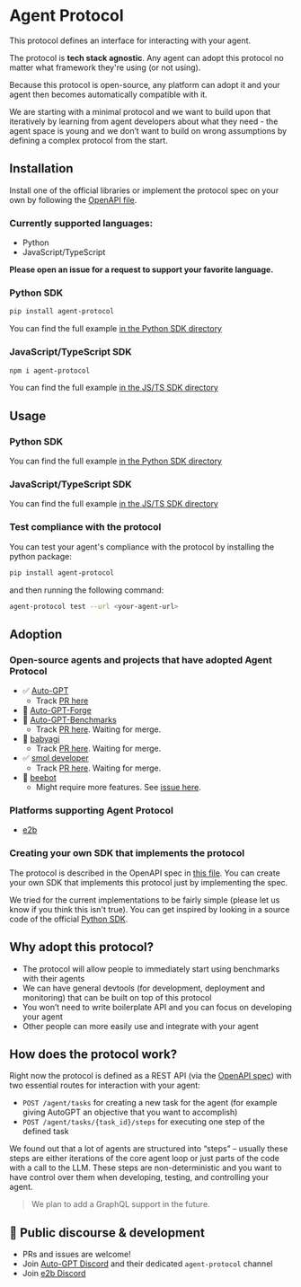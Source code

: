 # Agent Protocol

This protocol defines an interface for interacting with your agent.

The protocol is **tech stack agnostic**. Any agent can adopt this protocol no
matter what framework they're using (or not using).

Because this protocol is open-source, any platform can adopt it and your agent
then becomes automatically compatible with it.

We are starting with a minimal protocol and we want to build upon that
iteratively by learning from agent developers about what they need - the agent
space is young and we don’t want to build on wrong assumptions by defining a
complex protocol from the start.

## Installation

Install one of the official libraries or implement the protocol spec on your own
by following the
[OpenAPI file](https://github.com/e2b-dev/agent-protocol/blob/main/openapi.yml).

### Currently supported languages:

- Python
- JavaScript/TypeScript

**Please open an issue for a request to support your favorite language.**

### Python SDK

```sh
pip install agent-protocol
```

You can find the full example
[in the Python SDK directory](./agent/python/README.md)

### JavaScript/TypeScript SDK

```sh
npm i agent-protocol
```

You can find the full example [in the JS/TS SDK directory](./agent/js/README.md)

## Usage

### Python SDK

You can find the full example
[in the Python SDK directory](./agent/python/README.md)

### JavaScript/TypeScript SDK

You can find the full example [in the JS/TS SDK directory](./agent/js/README.md)

### Test compliance with the protocol

You can test your agent's compliance with the protocol by installing the python package:

```sh
pip install agent-protocol
```

and then running the following command:

```sh
agent-protocol test --url <your-agent-url>
```

## Adoption

### Open-source agents and projects that have adopted Agent Protocol

- ✅ [Auto-GPT](https://github.com/Significant-Gravitas/Auto-GPT)
  - Track [PR here](https://github.com/Significant-Gravitas/Auto-GPT/pull/5044)
- 🚧 [Auto-GPT-Forge](https://github.com/Significant-Gravitas/Auto-GPT-Forge)
- 🚧
  [Auto-GPT-Benchmarks](https://github.com/Significant-Gravitas/Auto-GPT-Benchmarks)
  - Track [PR here](https://github.com/Significant-Gravitas/Auto-GPT-Benchmarks/pull/209). Waiting for merge.
- 🚧 [babyagi](https://github.com/yoheinakajima/babyagi)
  - Track [PR here](https://github.com/yoheinakajima/babyagi/pull/356). Waiting
    for merge.
- ✅ [smol developer](https://github.com/smol-ai/developer)
  - Track [PR here](https://github.com/smol-ai/developer/pull/123). Waiting for
    merge.
- 🚧 [beebot](https://github.com/AutoPackAI/beebot)
  - Might require more features. See
    [issue here](https://github.com/e2b-dev/agent-protocol/issues/9).

### Platforms supporting Agent Protocol

- [e2b](https://e2b.dev)

### Creating your own SDK that implements the protocol

The protocol is described in the OpenAPI spec in
[this file](https://github.com/e2b-dev/agent-protocol/blob/main/openapi.yml).
You can create your own SDK that implements this protocol just by implementing
the spec.

We tried for the current implementations to be fairly simple (please let us know
if you think this isn't true). You can get inspired by looking in a source code
of the official
[Python SDK](https://github.com/e2b-dev/agent-protocol/tree/main/agent/python/agent_protocol).

## Why adopt this protocol?

- The protocol will allow people to immediately start using benchmarks with
  their agents
- We can have general devtools (for development, deployment and monitoring) that
  can be built on top of this protocol
- You won’t need to write boilerplate API and you can focus on developing your
  agent
- Other people can more easily use and integrate with your agent

## How does the protocol work?

Right now the protocol is defined as a REST API (via the
[OpenAPI spec](./openapi.yml)) with two essential routes for interaction with
your agent:

- `POST /agent/tasks` for creating a new task for the agent (for example giving
  AutoGPT an objective that you want to accomplish)
- `POST /agent/tasks/{task_id}/steps` for executing one step of the defined task

We found out that a lot of agents are structured into “steps” – usually these
steps are either iterations of the core agent loop or just parts of the code
with a call to the LLM. These steps are non-deterministic and you want to have
control over them when developing, testing, and controlling your agent.

> We plan to add a GraphQL support in the future.

## 💬 Public discourse & development

- PRs and issues are welcome!
- Join [Auto-GPT Discord](https://discord.gg/autogpt) and their dedicated
  `agent-protocol` channel
- Join [e2b Discord](https://discord.gg/U7KEcGErtQ)
